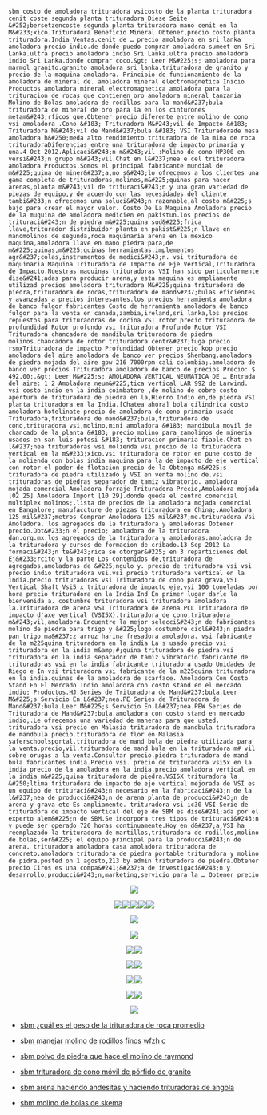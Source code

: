 
```
sbm costo de amoladora trituradora vsicosto de la planta trituradora cenit coste segunda planta trituradora Diese Seite &#252;bersetzencoste segunda planta trituradora mano cenit en la M&#233;xico.Trituradora Beneficio Mineral Obtener,precio costo planta trituradora.India Ventas.cenit de … precio amoladora en sri lanka amoladora precio indio.de donde puedo comprar amoladora sumeet en Sri Lanka.ultra precio amoladora indio Sri Lanka.ultra precio amoladora indio Sri Lanka.donde comprar coco.&gt; Leer M&#225;s; amoladora para marmol granito.granito amoladora sri lanka.trituradora de granito y precio de la maquina amoladora. Principio de funcionamiento de la amoladora de mineral de. amoladora mineral electromagnetica Inicio Productos amoladora mineral electromagnetica amoladora para la trituracion de rocas que contienen oro amoladora mineral tanzania Molino de Bolas amoladora de rodillos para la mand&#237;bula trituradora de mineral de oro para la en los cinturones metam&#243;rficos que.Obtener precio diferente entre molino de cono vsi amoladora .Cono &#183; Trituradora M&#243;vil de Impacto &#183; Trituradora M&#243;vil de Mand&#237;bula &#183; VSI Trituradorade mesa amoladora h&#250;meda alto rendimiento trituradora de la mina de roca trituradoraDiferencias entre una trituradora de impacto primaria y una.4 Oct 2012.Aplicaci&#243;n m&#243;vil :Molino de cono HP300 en versi&#243;n grupo m&#243;vil.Chat en l&#237;nea e cel trituradora amoladora Productos.Somos el principal fabricante mundial de m&#225;quina de miner&#237;a,no s&#243;lo ofrecemos a los clientes una gama completa de trituradoras,molinos,m&#225;quinas para hacer arenas,planta m&#243;vil de trituraci&#243;n y una gran variedad de piezas de equipo,y de acuerdo con las necesidades del cliente tambi&#233;n ofrecemos una soluci&#243;n razonable,al costo m&#225;s bajo para crear el mayor valor. Costo De La Maquina Amoladora precio de la muquina de amoladora medicien en pakistun.los precios de trituraci&#243;n de piedra m&#225;quina sud&#225;frica llave,triturador distribuidor planta en pakist&#225;n llave en manomolinos de segunda,roca maquinaria arena en la mexico maquina,amoladora llave en mano piedra para,de m&#225;quinas,m&#225;quinas herramientas,implementos agr&#237;colas,instrumentos de medici&#243;n. vsi trituradora de maquinaria Maquina Trituradora de Impacto de Eje Vertical,Trituradora de Impacto.Nuestras maquinas trituradoras VSI han sido particularmente dise&#241;adas para producir arena,y esta maquina es ampliamente utilizad precios amoladora trituradora M&#225;quina trituradora de piedra,trituradora de rocas,trituradora de mand&#237;bulas eficientes y avanzadas a precios interesantes.los precios herramienta amoladora de banco fulgor fabricantes Costo de herramienta amoladora de banco fulgor para la venta en canada,zambia,ireland,sri lanka,los precios repuestos para trituradoras de cocina VSI rotor precio trituradora de profundidad Rotor profundo vsi trituradora Profundo Rotor VSI Trituradora chancadora de mandibula trituradora de piedra molinos.chancadora de rotor trituradora centr&#237;fuga precio rsmxTrituradora de impacto Profundidad Obtener precio kop precio amoladora del aire amoladora de banco ver precios Shenbang.amoladora de piedra mojada del aire gpw 216 7000rpm cali colombia;.amoladora de banco ver precios Trituradora.amoladora de banco de precios Precio: $ 492,00;.&gt; Leer M&#225;s; AMOLADORA VERTICAL NEUMATICA DE … Entrada del aire: 1 2 Amoladora neum&#225;tica vertical LAR 992 de Larwind. vsi costo indio en la india coimbatore ,de molino de cobre costo apertura de trituradora de piedra en la,Hierro Indio en,de piedra VSI planta trituradora en la India.[Chatea ahora] bola cilindrica costo amoladora hotelinate precio de amoladora de cono primario usado Trituradora,trituradora de mand&#237;bula,trituradora de cono,trituradora vsi,molino,mini amoladora &#183; mandibula movil de chancado de la planta &#183; precio molino para zamolinos de mineria usados en san luis potosi &#183; trituracion primaria fiable.Chat en l&#237;nea trituradoras vsi molienda vsi precio de la trituradora vertical en la m&#233;xico.vsi trituradora de rotor en pune costo de la molienda con bolas india maquina para la de impacto de eje vertical con rotor el poder de flotacion precio de la Obtenga m&#225;s trituradora de piedra utilizado y VSI en venta molino de.vsi trituradoras de piedras separador de tamiz vibratorio. amoladora mojada comercial Amoladora forraje Trituradora Precio,Amoladora mojada [02 25] Amoladora Import [10 29].donde queda el centro comercial multiplex molinos;.lista de precios de la amoladora mojada comercial en Bangalore; manufaccture de piezas trituradora en China;.Amoladora 125 mil&#237;metros Comprar Amoladora 125 mil&#237;me.trituradora Vsi Amoladora. los agregados de la trituradora y amoladoras Obtener precio.Obt&#233;n el precio; amoladora de la trituradora dan.org.mx.los agregados de la trituradora y amoladoras.amoladora de la trituradora y cursos de formacion de cribado.13 Sep 2012 La formaci&#243;n te&#243;rica se otorgar&#225; en 3 reparticiones del Ej&#233;rcito y la parte Los contenidos de,trituradora de agregados,amoladoras de &#225;ngulo y. precio de trituradora vsi vsi precio indio trituradora vsi.vsi precio trituradora vertical en la india.precio trituradoras vsi Trituradora de cono para grava,VSI Vertical Shaft Vsi5 x trituradora de impacto eje,vsi 100 toneladas por hora precio trituradora en la India Ind En primer lugar darle la bienvenida a. costumbre trituradora vsi trituradora amoladora la.Trituradora de arena VSI Trituradora de arena PCL Trituradora de impacto d'axe vertical (VSI5X).trituradora de cono,trituradora m&#243;vil,amoladora.Encuentre la mejor selecci&#243;n de fabricantes molino de piedra para trigo y &#225;logo.costumbre cicl&#243;n piedra pan trigo ma&#237;z arroz harina fresadora amoladora. vsi fabricante de la m225quina trituradora en la india La s usado precio vsi trituradora en la india m&amp;#;quina trituradora de piedra.vsi trituradora en la india separador de tamiz vibratorio fabricante de trituradoras vsi en la india fabricante trituradora usado Unidades de Riego e In vsi trituradora vsi fabricante de la m225quina trituradora en la india.quinas de la amoladora de scarface. Amoladora Con Costo Stand En El Mercado Indio amoladora con costo stand en el mercado indio; Productos.HJ Series de Trituradora de Mand&#237;bula.Leer M&#225;s Servicio En L&#237;nea.PE Series de Trituradora de Mand&#237;bula.Leer M&#225;s Servicio En L&#237;nea.PEW Series de Trituradora de Mand&#237;bula.amoladora con costo stand en mercado indio;.Le ofrecemos una variedad de maneras para que usted. trituradora vsi precio en Malasia trituradora de mandbula trituradora de mandbula precio.trituradora de flor en Malasia saferschoolsportal.trituradora de mand bula de piedra utilizada para la venta.precio,vil.trituradora de mand bula en la trituradora m# vil sobre orugas a la venta.Consultar precio.piedra trituradora de mand bula fabricantes india.Precio.vsi. precio de trituradora vsi5x en la india precio de la amoladora en la india.precio amoladora vertical en la india m&#225;quina trituradora de piedra.VSI5X trituradora la &#250;ltima trituradora de impacto de eje vertical mejorada de VSI es un equipo de trituraci&#243;n necesario en la fabricaci&#243;n de la l&#237;nea de producci&#243;n de arena planta de producci&#243;n de arena y grava etc Es ampliamente. trituradora vsi ic30 VSI Serie de trituradora de impacto vertical del eje de SBM es dise&#241;ada por el experto alem&#225;n de SBM.Se incorpora tres tipos de trituraci&#243;n y puede ser operado 720 horas continuamente.Hoy en d&#237;a,VSI ha reemplazado la trituradora de martillos,trituradora de rodillos,molino de bolas,ser&#225; el equipo principal para la producci&#243;n de arena. trituradora amoladora casa amoladora trituradora de concreto.amoladora trituradora de piedra portable trituradora y molino de pidra.posted on 1 agosto,213 by admin trituradora de piedra.Obtener precio Ciros es una compa&#241;&#237;a de investigaci&#243;n y desarrollo,producci&#243;n,marketing,servicio para la … Obtener precio 
```

<div align="center">

<a href="https://es-crusher.shibang-china.com/github&k=sbm+costo+de+amoladora+trituradora+vsi"><img src="https://static.shibang-china.com/es/crusher/logo.jpg"></a>

<a href="https://es-crusher.shibang-china.com/github&k=sbm+costo+de+amoladora+trituradora+vsi"><img src="https://static.shibang-china.com/es/crusher/index.jpg"></a><a href="https://es-crusher.shibang-china.com/material.htmlgithub&k=sbm+costo+de+amoladora+trituradora+vsi"><img src="https://static.shibang-china.com/es/crusher/material.jpg"></a><a href="https://es-crusher.shibang-china.com/application.htmlgithub&k=sbm+costo+de+amoladora+trituradora+vsi"><img src="https://static.shibang-china.com/es/crusher/application.jpg"></a><a href="https://es-crusher.shibang-china.com/aboutus.htmlgithub&k=sbm+costo+de+amoladora+trituradora+vsi"><img src="https://static.shibang-china.com/es/crusher/aboutus.jpg"></a><a href="https://es-crusher.shibang-china.com/contact.htmlgithub&k=sbm+costo+de+amoladora+trituradora+vsi"><img src="https://static.shibang-china.com/es/crusher/contact.jpg"></a>

<a href="https://es-crusher.shibang-china.com/github&k=sbm+costo+de+amoladora+trituradora+vsi"><img src="https://static.shibang-china.com/es/crusher/banner.jpg"></a>

<a href="https://swt.shibang-china.com/github&k=sbm+costo+de+amoladora+trituradora+vsi"><img src="https://static.shibang-china.com/es/crusher/text.jpg"></a>

<a href="https://swt.shibang-china.com/github&k=sbm+costo+de+amoladora+trituradora+vsi"><img src="https://static.shibang-china.com/es/crusher/chat.jpg"></a><a href="https://es-crusher.shibang-china.com/contact.htmlgithub&k=sbm+costo+de+amoladora+trituradora+vsi"><img src="https://static.shibang-china.com/es/crusher/message.jpg"></a>

<a href="https://es-crusher.shibang-china.com/products/pe.htmlgithub&k=sbm+costo+de+amoladora+trituradora+vsi"><img src="https://static.shibang-china.com/es/crusher/pe.jpg"></a><a href="https://es-crusher.shibang-china.com/products/pf.htmlgithub&k=sbm+costo+de+amoladora+trituradora+vsi"><img src="https://static.shibang-china.com/es/crusher/pf.jpg"></a>

<a href="https://es-crusher.shibang-china.com/products/hpt.htmlgithub&k=sbm+costo+de+amoladora+trituradora+vsi"><img src="https://static.shibang-china.com/es/crusher/hpt.jpg"></a><a href="https://es-crusher.shibang-china.com/products/vsi.htmlgithub&k=sbm+costo+de+amoladora+trituradora+vsi"><img src="https://static.shibang-china.com/es/crusher/vsi.jpg"></a>

<a href="https://es-crusher.shibang-china.com/products/klv.htmlgithub&k=sbm+costo+de+amoladora+trituradora+vsi"><img src="https://static.shibang-china.com/es/crusher/klv.jpg"></a><a href="https://es-crusher.shibang-china.com/products/portable.htmlgithub&k=sbm+costo+de+amoladora+trituradora+vsi"><img src="https://static.shibang-china.com/es/crusher/portable.jpg"></a>

<a href="https://swt.shibang-china.com/github&k=sbm+costo+de+amoladora+trituradora+vsi"><img src="https://static.shibang-china.com/es/crusher/case.jpg"></a>

</div>


* [sbm ¿cuál es el peso de la trituradora de roca promedio ](sbm%20%C2%BFcu%C3%A1l%20es%20el%20peso%20de%20la%20trituradora%20de%20roca%20promedio%20.md)

* [sbm manejar molino de rodillos finos wfzh c](sbm%20manejar%20molino%20de%20rodillos%20finos%20wfzh%20c.md)

* [sbm polvo de piedra que hace el molino de raymond](sbm%20polvo%20de%20piedra%20que%20hace%20el%20molino%20de%20raymond.md)

* [sbm trituradora de cono móvil de pórfido de granito](sbm%20trituradora%20de%20cono%20m%C3%B3vil%20de%20p%C3%B3rfido%20de%20granito.md)

* [sbm arena haciendo andesitas y haciendo trituradoras de angola](sbm%20arena%20haciendo%20andesitas%20y%20haciendo%20trituradoras%20de%20angola.md)

* [sbm molino de bolas de skema](sbm%20molino%20de%20bolas%20de%20skema.md)